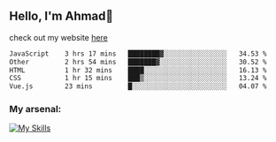 
## Hello, I'm Ahmad👋

check out my website [here](https://ahmadalwi.com/)

<!--START_SECTION:waka-->

```txt
JavaScript    3 hrs 17 mins   ████████▓░░░░░░░░░░░░░░░░   34.53 %
Other         2 hrs 54 mins   ███████▓░░░░░░░░░░░░░░░░░   30.52 %
HTML          1 hr 32 mins    ████░░░░░░░░░░░░░░░░░░░░░   16.13 %
CSS           1 hr 15 mins    ███▒░░░░░░░░░░░░░░░░░░░░░   13.24 %
Vue.js        23 mins         █░░░░░░░░░░░░░░░░░░░░░░░░   04.07 %
```

<!--END_SECTION:waka-->

### My arsenal:

[![My Skills](https://skillicons.dev/icons?i=js,ts,py,go,react,nextjs,svelte,nodejs,django,tailwind,html,css,sass,firebase,mongodb,postgres,mysql,redis,git,github,docker,vscode,figma,godot)](https://skillicons.dev)
